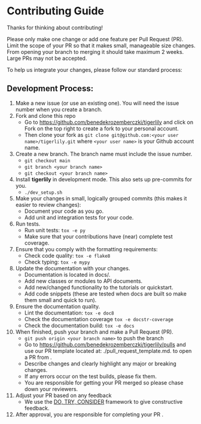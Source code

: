 # Contributing Guide

Thanks for thinking about contributing!

Please only make one change or add one feature per Pull Request (PR). Limit the scope of your PR so that it makes small, manageable size changes. From opening your branch to merging it should take maximum 2 weeks. Large PRs may not be accepted.

To help us integrate your changes, please follow our standard process: 

## Development Process:

1. Make a new issue (or use an existing one). You will need the issue number when you create a branch.
2. Fork and clone this repo
    - Go to https://github.com/benedekrozemberczki/tigerlily and click on Fork on the top right to create
      a fork to your personal account.
    - Then clone your fork as `git clone git@github.com:<your user name>/tigerlily.git` where `<your user name>` is your Github account name.
3. Create a new branch. The branch name must include the issue number.
    - `git checkout main`
    - `git branch <your branch name>`
    - `git checkout <your branch name>`
4. Install **tigerlily** in development mode. This also sets up pre-commits for you.
    - `./dev_setup.sh`
5. Make your changes in small, logically grouped commits (this makes it easier to review changes):
    - Document your code as you go.
    - Add unit and integration tests for your code.
6. Run tests.
    - Run unit tests: `tox -e py`
    - Make sure that your contributions have (near) complete test coverage.
7. Ensure that you comply with the formatting requirements:
    - Check code quality: `tox -e flake8`
    - Check typing: `tox -e mypy`
9. Update the documentation with your changes.
    - Documentation is located in docs/.
    - Add new classes or modules to API documents.
    - Add new/changed functionality to the tutorials or quickstart.
    - Add code snippets (these are tested when docs are built so make them small and quick to run).
10. Ensure the documentation quality.
    - Lint the documentation: `tox -e doc8`
    - Check the documentation coverage `tox -e docstr-coverage`
    - Check the documentation build: `tox -e docs`
11. When finished, push your branch and make a Pull Request (PR).
    - `git push origin <your branch name>` to push the branch
    - Go to https://github.com/benedekrozemberczki/tigerlily/pulls and use our PR template located at: ./pull_request_template.md.
      to open a PR from <your branch name>.
    - Describe changes and clearly highlight any major or breaking changes.
    - If any errors occur on the test builds, please fix them.
    - You are responsible for getting your PR merged so please chase down your reviewers.
12. Adjust your PR based on any feedback
    - We use the [DO, TRY, CONSIDER](https://jackiebo.medium.com/do-try-consider-how-we-give-product-feedback-at-asana-db9bc754cc4a) framework to give constructive feedback.
13. After approval, you are responsible for completing your PR .